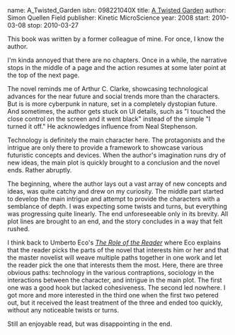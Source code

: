 name: A_Twisted_Garden
isbn: 098221040X
title: [A Twisted Garden](http://amzn.com/098221040X)
author: Simon Quellen Field
publisher: Kinetic MicroScience
year: 2008
start: 2010-03-08
stop: 2010-03-27

This book was written by a former colleague of mine.  For once, I know the
author.

I'm kinda annoyed that there are no chapters.  Once in a while, the narrative
stops in the middle of a page and the action resumes at some later point at the
top of the next page.

The novel reminds me of Arthur C. Clarke, showcasing technological advances for
the near future and social trends more than the characters.  But is is more
cyberpunk in nature, set in a completely dystopian future.  And sometimes, the
author gets stuck on UI details, such as "I touched the close control on the
screen and it went black" instead of the simple "I turned it off."  He
acknowledges influence from Neal Stephenson.

Technology is definitely the main character here.  The protagonists and the
intrigue are only there to provide a framework to showcase various futuristic
concepts and devices.  When the author's imagination runs dry of new ideas, the
main plot is quickly brought to a conclusion and the novel ends.  Rather
abruptly.

The beginning, where the author lays out a vast array of new concepts and ideas,
was quite catchy and drew on my curiosity.  The middle part started to develop
the main intrigue and attempt to provide the characters with a semblance of
depth.  I was expecting some twists and turns, but everything was progressing
quite linearly.  The end unforeseeable only in its brevity.  All plot lines are
brought to an end, and the story concludes in a way that felt rushed.

I think back to Umberto Eco's
_[The Role of the Reader](http://amzn.com/025320318X)_
where Eco explains that the reader picks the parts of the novel that interests
him or her and that the master novelist will weave multiple paths together in
one work and let the reader pick the one that interests them the most.  Here,
there are three obvious paths: technology in the various contraptions, sociology
in the interactions between the character, and intrigue in the main plot.  The
first one was a good hook but lacked cohesiveness.  The second led nowhere.  I
got more and more interested in the third one when the first two petered out,
but it received the least treatment of the three and ended too quickly, without
any noticeable twists or turns.

Still an enjoyable read, but was disappointing in the end.
